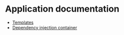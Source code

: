 # Application documentation

* [Templates](/docs/templates.md)
* [Dependency injection container](/docs/container.md)
